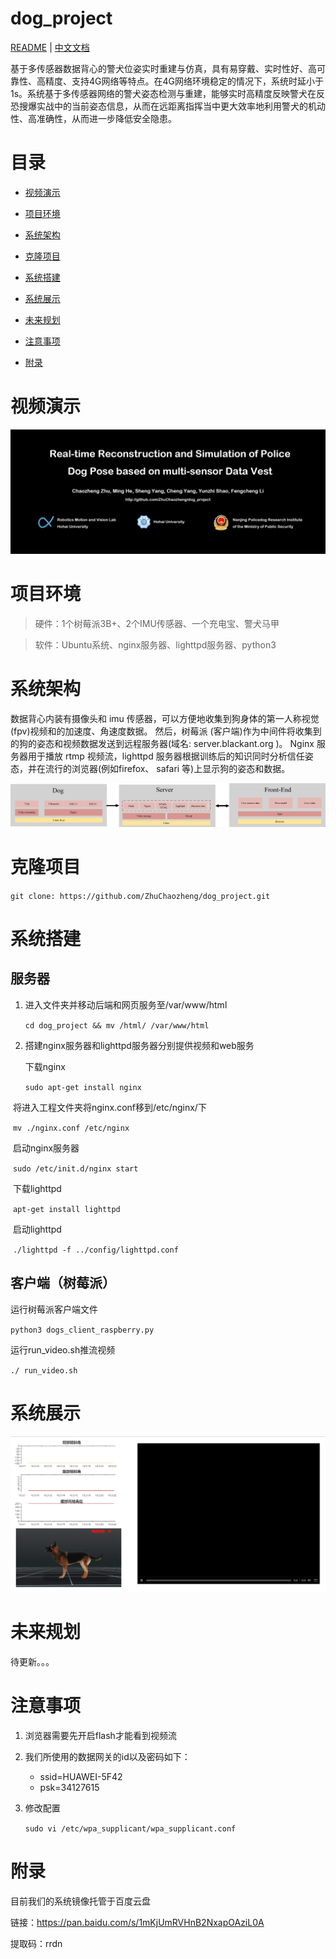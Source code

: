 dog_project
===========

[README](README.md) | [中文文档](README_zh.md)

基于多传感器数据背心的警犬位姿实时重建与仿真，具有易穿戴、实时性好、高可靠性、高精度、支持4G网络等特点。在4G网络环境稳定的情况下，系统时延小于1s。系统基于多传感器网络的警犬姿态检测与重建，能够实时高精度反映警犬在反恐搜爆实战中的当前姿态信息，从而在远距离指挥当中更大效率地利用警犬的机动性、高准确性，从而进一步降低安全隐患。

目录
========


* [视频演示](#jump_1)

* [项目环境](#jump_2)

* [系统架构](#jump_3)

* [克隆项目](#jump_4)

* [系统搭建](#jump_5)

* [系统展示](#jump_6)

* [未来规划](#jump_7)

* [注意事项](#jump_8)

* [附录](#jump_9)


视频演示
===========

<span id="jump_1">[![](doc/pic/dog_project_cover.gif)](https://youtu.be/jjddJISvFiA)</span>

<span id="jump_2">项目环境</span>
===========

> 硬件：1个树莓派3B+、2个IMU传感器、一个充电宝、警犬马甲

> 软件：Ubuntu系统、nginx服务器、lighttpd服务器、python3

<span id="jump_3">系统架构</span>
===================

数据背心内装有摄像头和 imu 传感器，可以方便地收集到狗身体的第一人称视觉(fpv)视频和的加速度、角速度数据。 然后，树莓派 (客户端)作为中间件将收集到的狗的姿态和视频数据发送到远程服务器(域名:  server.blackant.org )。 Nginx 服务器用于播放 rtmp 视频流，lighttpd 服务器根据训练后的知识同时分析信任姿态，并在流行的浏览器(例如firefox、 safari 等)上显示狗的姿态和数据。

![](doc/pic/arch_illustration.gif)

<span id="jump_4">克隆项目</span>
=============

`git clone: https://github.com/ZhuChaozheng/dog_project.git`

<span id="jump_5">系统搭建</span>
============

 服务器
-------

1. 进入文件夹并移动后端和网页服务至/var/www/html

   `cd dog_project && mv /html/ /var/www/html`

2. 搭建nginx服务器和lighttpd服务器分别提供视频和web服务

   下载nginx

   `sudo apt-get install nginx`

​		将进入工程文件夹将nginx.conf移到/etc/nginx/下

​		`mv ./nginx.conf /etc/nginx`

​		启动nginx服务器

​		`sudo /etc/init.d/nginx start`

​		下载lighttpd

​		`apt-get install lighttpd`

​		启动lighttpd

​		`./lighttpd -f ../config/lighttpd.conf`

客户端（树莓派）
--------------------

运行树莓派客户端文件

`python3 dogs_client_raspberry.py`

运行run_video.sh推流视频

`./ run_video.sh`

系统展示
=======

<span id="jump_6">[![](doc/pic/web.gif)](http://server.blackant.org:8000)</span>

<span id="jump_7">未来规划</span>
=======

待更新。。。

<span id="jump_8">注意事项</span>
=========

1. 浏览器需要先开启flash才能看到视频流

2. 我们所使用的数据网关的id以及密码如下：

   - ssid=HUAWEI-5F42
   - psk=34127615

3. 修改配置

   `sudo vi /etc/wpa_supplicant/wpa_supplicant.conf`

<span id="jump_9">附录</span>
========

目前我们的系统镜像托管于百度云盘

链接：https://pan.baidu.com/s/1mKjUmRVHnB2NxapOAziL0A

提取码：rrdn
